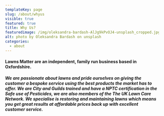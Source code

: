 ```yaml
---
templateKey: page
slug: /about/whyus
visible: true
featured: true
title: Why Us?
featuredimage: /img/oleksandra-bardash-AlJg9kPvOJ4-unsplash_cropped.jpg
alt: photo by Oleksandra Bardash on unsplash
categories:
  - about
---
```

#### Lawns Matter are an independent, family run business based in Oxfordshire.  ####

##### We are passionate about lawns and pride ourselves on giving the customer a bespoke service using the best products the market has to offer. We are City and Guilds trained and have a NPTC certification in the Safe use of Pesticides, we are also members of the The UK Lawn Care Network. We specialise is restoring and maintaining lawns which means you get great results at affordable prices back up with excellent customer service. #####
